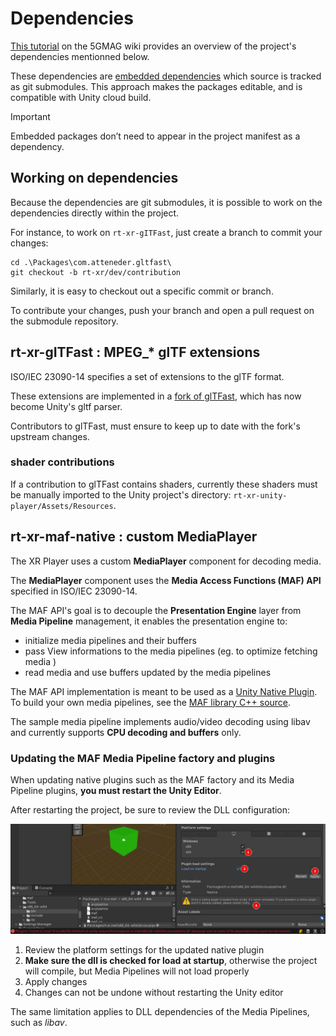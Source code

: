 # Dependencies

[This tutorial](https://5g-mag.github.io/Getting-Started/pages/xr-media-integration-in-5g/tutorials/xr-player-overview.html) on the 5GMAG wiki provides an overview of the project's dependencies mentionned below. 

These dependencies are [embedded dependencies](https://docs.unity3d.com/Manual/upm-embed.html) which source is tracked as git submodules. This approach makes the packages editable, and is compatible with Unity cloud build.

> [!IMPORTANT] 
> Embedded packages don’t need to appear in the project manifest as a dependency.

## Working on dependencies

Because the dependencies are git submodules, it is possible to work on the dependencies directly within the project.

For instance, to work on `rt-xr-gITFast`, just create a branch to commit your changes:
```
cd .\Packages\com.atteneder.gltfast\
git checkout -b rt-xr/dev/contribution
```

Similarly, it is easy to checkout out a specific commit or branch.

To contribute your changes, push your branch and open a pull request on the submodule repository.


## rt-xr-gITFast : MPEG_* glTF extensions

ISO/IEC 23090-14 specifies a set of extensions to the glTF format.

These extensions are implemented in a [fork of glTFast](https://github.com/5G-MAG/rt-xr-gITFast), which has now become Unity's gltf parser.

Contributors to glTFast, must ensure to keep up to date with the fork's upstream changes.


### shader contributions

If a contribution to glTFast contains shaders, currently these shaders must be manually imported to the Unity project's directory: `rt-xr-unity-player/Assets/Resources`.



## rt-xr-maf-native : custom MediaPlayer

The XR Player uses a custom **MediaPlayer** component for decoding media.

The **MediaPlayer** component uses the **Media Access Functions (MAF) API** specified in ISO/IEC 23090-14.

The MAF API's goal is to decouple the **Presentation Engine** layer from **Media Pipeline** management, it enables the presentation engine to:

- initialize media pipelines and their buffers
- pass View informations to the media pipelines (eg. to optimize fetching media )
- read media and use buffers updated by the media pipelines

The MAF API implementation is meant to be used as a [Unity Native Plugin](https://docs.unity3d.com/Manual/NativePlugins.html). To build your own media pipelines, see the [MAF library C++ source](https://github.com/5G-MAG/rt-xr-maf-native). 

The sample media pipeline implements audio/video decoding using libav and currently supports **CPU decoding and buffers** only.


### Updating the MAF Media Pipeline factory and plugins 

When updating native plugins such as the MAF factory and its Media Pipeline plugins, **you must restart the Unity Editor**.

After restarting the project, be sure to review the DLL configuration:

![unity dll config](images/unity-dll-config.jpeg)

1. Review the platform settings for the updated native plugin
2. **Make sure the dll is checked for load at startup**, otherwise the project will compile, but Media Pipelines will not load properly
3. Apply changes
4. Changes can not be undone without restarting the Unity editor

The same limitation applies to DLL dependencies of the Media Pipelines, such as *libav*.


